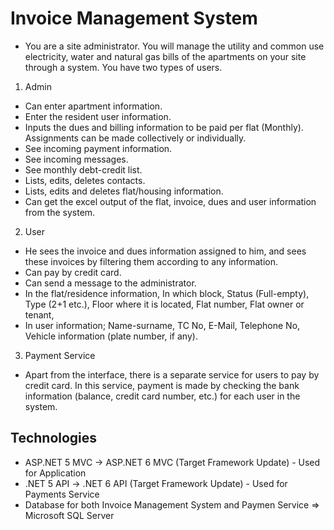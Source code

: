 # Invoice Management System
- You are a site administrator. You will manage the utility and common use electricity, water and natural gas bills of the apartments on your site through a system. You have two types of users.

1. Admin
- Can enter apartment information.
- Enter the resident user information.
- Inputs the dues and billing information to be paid per flat (Monthly). Assignments can be made collectively or individually.
- See incoming payment information.
- See incoming messages.
- See monthly debt-credit list.
- Lists, edits, deletes contacts.
- Lists, edits and deletes flat/housing information.
- Can get the excel output of the flat, invoice, dues and user information from the system.

2. User
- He sees the invoice and dues information assigned to him, and sees these invoices by filtering them according to any information.
- Can pay by credit card.
- Can send a message to the administrator.
- In the flat/residence information, In which block, Status (Full-empty), Type (2+1 etc.), Floor where it is located, Flat number, Flat owner or tenant,
- In user information; Name-surname, TC No, E-Mail, Telephone No, Vehicle information (plate number, if any).

3. Payment Service
- Apart from the interface, there is a separate service for users to pay by credit card. In this service, payment is made by checking the bank information (balance, credit card number, etc.) for each user in the system.

## Technologies
- ASP.NET 5 MVC -> ASP.NET 6 MVC (Target Framework Update) - Used for Application
- .NET 5 API -> .NET 6 API (Target Framework Update) - Used for Payments Service
- Database for both Invoice Management System and Paymen Service => Microsoft SQL Server
